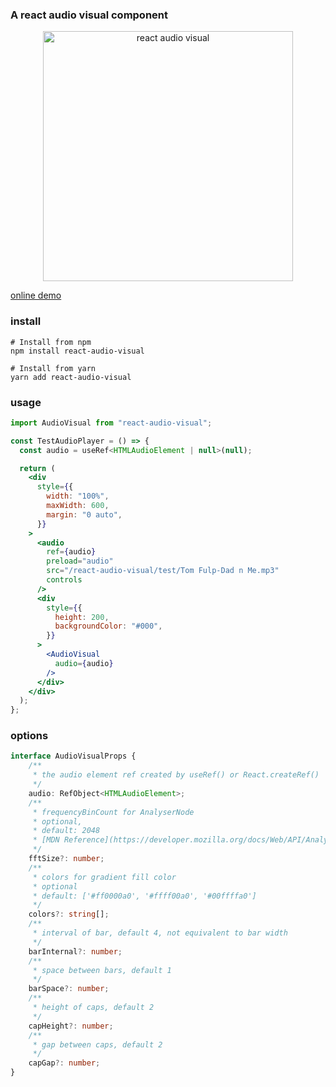 ### A react audio visual component

<div align="center">
    <img width="400" src="https://icefee.github.io/react-audio-visual/screen_shot.jpg" alt="react audio visual">
</div>


[online demo](https://icefee.github.io/react-audio-visual)

### install

```shell
# Install from npm
npm install react-audio-visual

# Install from yarn
yarn add react-audio-visual
```

### usage

```jsx
import AudioVisual from "react-audio-visual";

const TestAudioPlayer = () => {
  const audio = useRef<HTMLAudioElement | null>(null);

  return (
    <div
      style={{
        width: "100%",
        maxWidth: 600,
        margin: "0 auto",
      }}
    >
      <audio
        ref={audio}
        preload="audio"
        src="/react-audio-visual/test/Tom Fulp-Dad n Me.mp3"
        controls
      />
      <div
        style={{
          height: 200,
          backgroundColor: "#000",
        }}
      >
        <AudioVisual
          audio={audio}
        />
      </div>
    </div>
  );
};
```

### options
```ts
interface AudioVisualProps {
    /**
     * the audio element ref created by useRef() or React.createRef()
     */
    audio: RefObject<HTMLAudioElement>;
    /**
     * frequencyBinCount for AnalyserNode
     * optional,
     * default: 2048
     * [MDN Reference](https://developer.mozilla.org/docs/Web/API/AnalyserNode/frequencyBinCount)
     */
    fftSize?: number;
    /**
     * colors for gradient fill color
     * optional
     * default: ['#ff0000a0', '#ffff00a0', '#00ffffa0']
     */
    colors?: string[];
    /**
     * interval of bar, default 4, not equivalent to bar width
     */
    barInternal?: number;
    /**
     * space between bars, default 1
     */
    barSpace?: number;
    /**
     * height of caps, default 2
     */
    capHeight?: number;
    /**
     * gap between caps, default 2
     */
    capGap?: number;
}
```